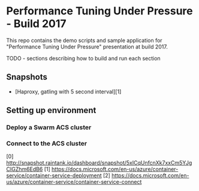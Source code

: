# Performance Tuning Under Pressure - Build 2017

This repo contains the demo scripts and sample application for "Performance Tuning Under Pressure" presentation at build 2017.

TODO - sections describing how to build and run each section

## Snapshots

- [Haproxy, gatling with 5 second interval][1]



## Setting up environment

### Deploy a Swarm ACS cluster

### Connect to the ACS cluster

[0] http://snapshot.raintank.io/dashboard/snapshot/5xICqUnfcnXk7xxCm5YJgCIGZhm6EdB6
[1] https://docs.microsoft.com/en-us/azure/container-service/container-service-deployment
[2] https://docs.microsoft.com/en-us/azure/container-service/container-service-connect
